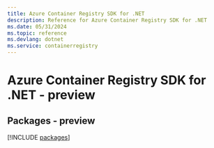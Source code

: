 ```yaml
---
title: Azure Container Registry SDK for .NET
description: Reference for Azure Container Registry SDK for .NET
ms.date: 05/31/2024
ms.topic: reference
ms.devlang: dotnet
ms.service: containerregistry
---
```

# Azure Container Registry SDK for .NET - preview
## Packages - preview
[!INCLUDE [packages](container-registry-index.md)]